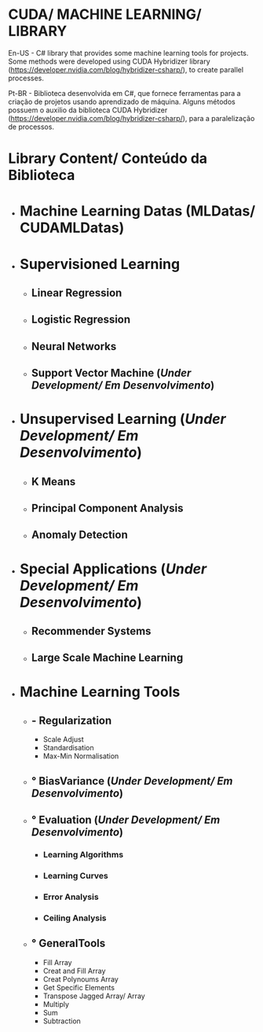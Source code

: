 # CUDA/ MACHINE LEARNING/ LIBRARY

En-US - C# library that provides some machine learning tools for projects. Some methods were developed using CUDA Hybridizer library (https://developer.nvidia.com/blog/hybridizer-csharp/), to create parallel processes.

Pt-BR - Biblioteca desenvolvida em C#, que fornece ferramentas para a criação de projetos usando aprendizado de máquina. Alguns métodos possuem o auxilio da biblioteca CUDA Hybridizer (https://developer.nvidia.com/blog/hybridizer-csharp/), para a paralelização de processos.

# Library Content/ Conteúdo da Biblioteca

- # Machine Learning Datas (MLDatas/ CUDAMLDatas)

- # Supervisioned Learning
  - ## Linear Regression
  - ## Logistic Regression
  - ## Neural Networks

  - ## Support Vector Machine (**_Under Development/ Em Desenvolvimento_**)

- # Unsupervised Learning (**_Under Development/ Em Desenvolvimento_**)
  - ## K Means
  - ## Principal Component Analysis
  - ## Anomaly Detection

- # Special Applications (**_Under Development/ Em Desenvolvimento_**)
  - ## Recommender Systems
  - ## Large Scale Machine Learning

- # Machine Learning Tools
  - ## - Regularization 
    - Scale Adjust
    - Standardisation
    - Max-Min Normalisation

  - ## ° BiasVariance (**_Under Development/ Em Desenvolvimento_**)
  - ## ° Evaluation (**_Under Development/ Em Desenvolvimento_**)
    - ### Learning Algorithms
    - ### Learning Curves
    - ### Error Analysis
    - ### Ceiling Analysis
  - ## ° GeneralTools
    - Fill Array
    - Creat and Fill Array
    - Creat Polynoums Array
    - Get Specific Elements
    - Transpose Jagged Array/ Array
    - Multiply
    - Sum
    - Subtraction

